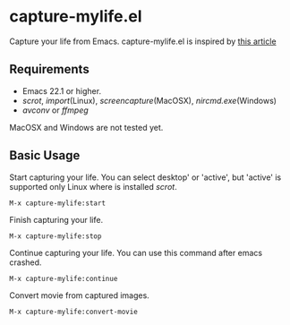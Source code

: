 capture-mylife.el
==================
Capture your life from Emacs.
capture-mylife.el is inspired by [this article](http://d.hatena.ne.jp/nishiohirokazu/20120731/1343745529)


Requirements
------------
* Emacs 22.1 or higher.
* *scrot*, *import*(Linux), *screencapture*(MacOSX), *nircmd.exe*(Windows)
* *avconv* or *ffmpeg*

MacOSX and Windows are not tested yet.


Basic Usage
-----------

Start capturing your life. You can select desktop' or 'active',
but 'active' is supported only Linux where is installed *scrot*.

    M-x capture-mylife:start

Finish capturing your life.

    M-x capture-mylife:stop

Continue capturing your life. You can use this command after emacs crashed.

    M-x capture-mylife:continue

Convert movie from captured images.

    M-x capture-mylife:convert-movie
